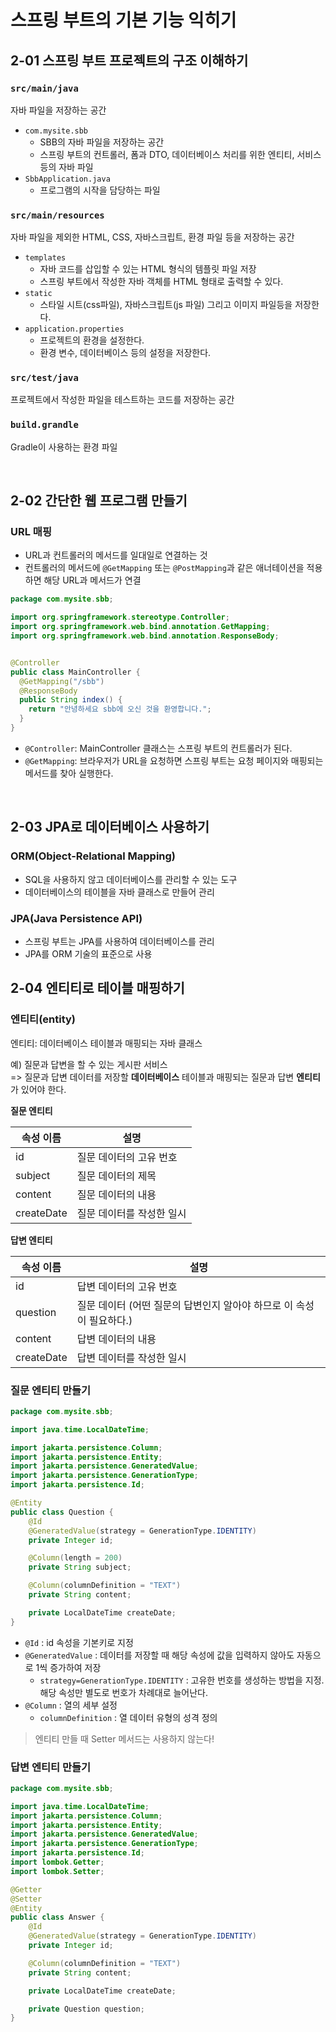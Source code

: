# 스프링 부트의 기본 기능 익히기

## 2-01 스프링 부트 프로젝트의 구조 이해하기

### `src/main/java`
자바 파일을 저장하는 공간

- `com.mysite.sbb`
  - SBB의 자바 파일을 저장하는 공간
  - 스프링 부트의 컨트롤러, 폼과 DTO, 데이터베이스 처리를 위한 엔티티, 서비스 등의 자바 파일
- `SbbApplication.java`
  - 프로그램의 시작을 담당하는 파일

### `src/main/resources`

자바 파일을 제외한 HTML, CSS, 자바스크립트, 환경 파일 등을 저장하는 공간

- `templates`
  - 자바 코드를 삽입할 수 있는 HTML 형식의 템플릿 파일 저장
  - 스프링 부트에서 작성한 자바 객체를 HTML 형태로 출력할 수 있다.
- `static`
  - 스타일 시트(css파일), 자바스크립트(js 파일) 그리고 이미지 파일등을 저장한다.
- `application.properties`
  - 프로젝트의 환경을 설정한다.
  - 환경 변수, 데이터베이스 등의 설정을 저장한다.

### `src/test/java`

프로젝트에서 작성한 파일을 테스트하는 코드를 저장하는 공간

### `build.grandle`
Gradle이 사용하는 환경 파일

<br>

## 2-02 간단한 웹 프로그램 만들기

### URL 매핑

- URL과 컨트롤러의 메서드를 일대일로 연결하는 것
- 컨트롤러의 메서드에 `@GetMapping` 또는 `@PostMapping`과 같은 애너테이션을 적용하면 해당 URL과 메서드가 연결

```java
package com.mysite.sbb;

import org.springframework.stereotype.Controller;
import org.springframework.web.bind.annotation.GetMapping;
import org.springframework.web.bind.annotation.ResponseBody;


@Controller
public class MainController {
  @GetMapping("/sbb")
  @ResponseBody
  public String index() {
    return "안녕하세요 sbb에 오신 것을 환영합니다.";
  }
}

```
- `@Controller`: MainController 클래스는 스프링 부트의 컨트롤러가 된다.
- `@GetMapping`: 브라우저가 URL을 요청하면 스프링 부트는 요청 페이지와 매핑되는 메서드를 찾아 실행한다.

<br>

## 2-03 JPA로 데이터베이스 사용하기

### ORM(Object-Relational Mapping)
- SQL을 사용하지 않고 데이터베이스를 관리할 수 있는 도구
- 데이터베이스의 테이블을 자바 클래스로 만들어 관리

### JPA(Java Persistence API)
- 스프링 부트는 JPA를 사용하여 데이터베이스를 관리
- JPA를 ORM 기술의 표준으로 사용


## 2-04 엔티티로 테이블 매핑하기

### 엔티티(entity)

엔티티: 데이터베이스 테이블과 매핑되는 자바 클래스

예) 질문과 답변을 할 수 있는 게시판 서비스 <br>
=> 질문과 답변 데이터를 저장할 **데이터베이스** 테이블과 매핑되는 질문과 답변 **엔티티**가 있어야 한다.

**질문 엔티티**

속성 이름|설명
----|-----------
id	|질문 데이터의 고유 번호
subject	|질문 데이터의 제목
content	|질문 데이터의 내용
createDate	|질문 데이터를 작성한 일시

**답변 엔티티**

속성 이름|설명
---------|------
id	|답변 데이터의 고유 번호
question	|질문 데이터 (어떤 질문의 답변인지 알아야 하므로 이 속성이 필요하다.)
content	|답변 데이터의 내용
createDate	|답변 데이터를 작성한 일시

### 질문 엔티티 만들기

```java
package com.mysite.sbb;

import java.time.LocalDateTime;

import jakarta.persistence.Column;
import jakarta.persistence.Entity;
import jakarta.persistence.GeneratedValue;
import jakarta.persistence.GenerationType;
import jakarta.persistence.Id;

@Entity
public class Question {
    @Id
    @GeneratedValue(strategy = GenerationType.IDENTITY)
    private Integer id;

    @Column(length = 200)
    private String subject;

    @Column(columnDefinition = "TEXT")
    private String content;

    private LocalDateTime createDate;
}
```

- `@Id` : id 속성을 기본키로 지정
- `@GeneratedValue` : 데이터를 저장할 때 해당 속성에 값을 입력하지 않아도 자동으로 1씩 증가하여 저장
  - `strategy=GenerationType.IDENTITY` : 고유한 번호를 생성하는 방법을 지정. 해당 속성만 별도로 번호가 차례대로 늘어난다.
- `@Column` : 열의 세부 설정
  - `columnDefinition` : 열 데이터 유형의 성격 정의

> 엔티티 만들 때 Setter 메서드는 사용하지 않는다!

### 답변 엔티티 만들기

```java
package com.mysite.sbb;

import java.time.LocalDateTime;
import jakarta.persistence.Column;
import jakarta.persistence.Entity;
import jakarta.persistence.GeneratedValue;
import jakarta.persistence.GenerationType;
import jakarta.persistence.Id;
import lombok.Getter;
import lombok.Setter;

@Getter
@Setter
@Entity
public class Answer {
    @Id
    @GeneratedValue(strategy = GenerationType.IDENTITY)
    private Integer id;

    @Column(columnDefinition = "TEXT")
    private String content;

    private LocalDateTime createDate; 

    private Question question;  
}
```